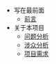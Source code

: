 <!-- _sidebar.md -->

- 写在最前面
  - [前言](README.md) <!--注意这里是相对路径-->
- 关于本项目
  - [问题分析](/md/page2.md)
  - [涉众分析](/md/page1.md)
  - [项目需求](aa.md)
